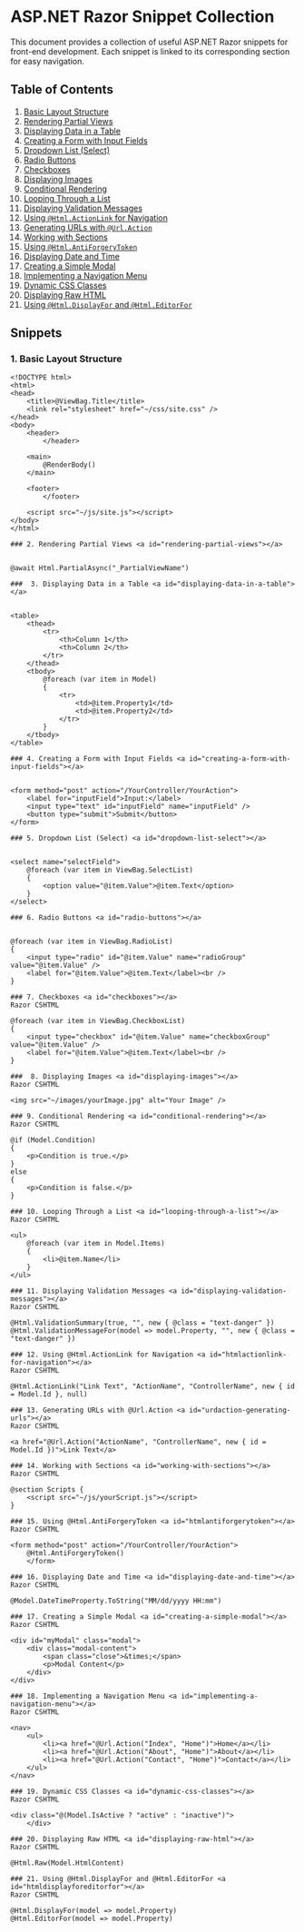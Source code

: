 # ASP.NET Razor Snippet Collection

This document provides a collection of useful ASP.NET Razor snippets for front-end development. Each snippet is linked to its corresponding section for easy navigation.

## Table of Contents

1.  [Basic Layout Structure](#basic-layout-structure)
2.  [Rendering Partial Views](#rendering-partial-views)
3.  [Displaying Data in a Table](#displaying-data-in-a-table)
4.  [Creating a Form with Input Fields](#creating-a-form-with-input-fields)
5.  [Dropdown List (Select)](#dropdown-list-select)
6.  [Radio Buttons](#radio-buttons)
7.  [Checkboxes](#checkboxes)
8.  [Displaying Images](#displaying-images)
9.  [Conditional Rendering](#conditional-rendering)
10. [Looping Through a List](#looping-through-a-list)
11. [Displaying Validation Messages](#displaying-validation-messages)
12. [Using `@Html.ActionLink` for Navigation](#htmlactionlink-for-navigation)
13. [Generating URLs with `@Url.Action`](#urdaction-generating-urls)
14. [Working with Sections](#working-with-sections)
15. [Using `@Html.AntiForgeryToken`](#htmlantiforgerytoken)
16. [Displaying Date and Time](#displaying-date-and-time)
17. [Creating a Simple Modal](#creating-a-simple-modal)
18. [Implementing a Navigation Menu](#implementing-a-navigation-menu)
19. [Dynamic CSS Classes](#dynamic-css-classes)
20. [Displaying Raw HTML](#displaying-raw-html)
21. [Using `@Html.DisplayFor` and `@Html.EditorFor`](#htmldisplayforeditorfor)

## Snippets

### 1. Basic Layout Structure <a id="basic-layout-structure"></a>

```
<!DOCTYPE html>
<html>
<head>
    <title>@ViewBag.Title</title>
    <link rel="stylesheet" href="~/css/site.css" />
</head>
<body>
    <header>
        </header>

    <main>
        @RenderBody()
    </main>

    <footer>
        </footer>

    <script src="~/js/site.js"></script>
</body>
</html>

### 2. Rendering Partial Views <a id="rendering-partial-views"></a>


@await Html.PartialAsync("_PartialViewName")

###  3. Displaying Data in a Table <a id="displaying-data-in-a-table"></a>


<table>
    <thead>
        <tr>
            <th>Column 1</th>
            <th>Column 2</th>
        </tr>
    </thead>
    <tbody>
        @foreach (var item in Model)
        {
            <tr>
                <td>@item.Property1</td>
                <td>@item.Property2</td>
            </tr>
        }
    </tbody>
</table>

### 4. Creating a Form with Input Fields <a id="creating-a-form-with-input-fields"></a>


<form method="post" action="/YourController/YourAction">
    <label for="inputField">Input:</label>
    <input type="text" id="inputField" name="inputField" />
    <button type="submit">Submit</button>
</form>

### 5. Dropdown List (Select) <a id="dropdown-list-select"></a>


<select name="selectField">
    @foreach (var item in ViewBag.SelectList)
    {
        <option value="@item.Value">@item.Text</option>
    }
</select>

### 6. Radio Buttons <a id="radio-buttons"></a>


@foreach (var item in ViewBag.RadioList)
{
    <input type="radio" id="@item.Value" name="radioGroup" value="@item.Value" />
    <label for="@item.Value">@item.Text</label><br />
}

### 7. Checkboxes <a id="checkboxes"></a>
Razor CSHTML

@foreach (var item in ViewBag.CheckboxList)
{
    <input type="checkbox" id="@item.Value" name="checkboxGroup" value="@item.Value" />
    <label for="@item.Value">@item.Text</label><br />
}

###  8. Displaying Images <a id="displaying-images"></a>
Razor CSHTML

<img src="~/images/yourImage.jpg" alt="Your Image" />

### 9. Conditional Rendering <a id="conditional-rendering"></a>
Razor CSHTML

@if (Model.Condition)
{
    <p>Condition is true.</p>
}
else
{
    <p>Condition is false.</p>
}

### 10. Looping Through a List <a id="looping-through-a-list"></a>
Razor CSHTML

<ul>
    @foreach (var item in Model.Items)
    {
        <li>@item.Name</li>
    }
</ul>

### 11. Displaying Validation Messages <a id="displaying-validation-messages"></a>
Razor CSHTML

@Html.ValidationSummary(true, "", new { @class = "text-danger" })
@Html.ValidationMessageFor(model => model.Property, "", new { @class = "text-danger" })

### 12. Using @Html.ActionLink for Navigation <a id="htmlactionlink-for-navigation"></a>
Razor CSHTML

@Html.ActionLink("Link Text", "ActionName", "ControllerName", new { id = Model.Id }, null)

### 13. Generating URLs with @Url.Action <a id="urdaction-generating-urls"></a>
Razor CSHTML

<a href="@Url.Action("ActionName", "ControllerName", new { id = Model.Id })">Link Text</a>

### 14. Working with Sections <a id="working-with-sections"></a>
Razor CSHTML

@section Scripts {
    <script src="~/js/yourScript.js"></script>
}

### 15. Using @Html.AntiForgeryToken <a id="htmlantiforgerytoken"></a>
Razor CSHTML

<form method="post" action="/YourController/YourAction">
    @Html.AntiForgeryToken()
    </form>

### 16. Displaying Date and Time <a id="displaying-date-and-time"></a>
Razor CSHTML

@Model.DateTimeProperty.ToString("MM/dd/yyyy HH:mm")

### 17. Creating a Simple Modal <a id="creating-a-simple-modal"></a>
Razor CSHTML

<div id="myModal" class="modal">
    <div class="modal-content">
        <span class="close">&times;</span>
        <p>Modal Content</p>
    </div>
</div>

### 18. Implementing a Navigation Menu <a id="implementing-a-navigation-menu"></a>
Razor CSHTML

<nav>
    <ul>
        <li><a href="@Url.Action("Index", "Home")">Home</a></li>
        <li><a href="@Url.Action("About", "Home")">About</a></li>
        <li><a href="@Url.Action("Contact", "Home")">Contact</a></li>
    </ul>
</nav>

### 19. Dynamic CSS Classes <a id="dynamic-css-classes"></a>
Razor CSHTML

<div class="@(Model.IsActive ? "active" : "inactive")">
    </div>

### 20. Displaying Raw HTML <a id="displaying-raw-html"></a>
Razor CSHTML

@Html.Raw(Model.HtmlContent)

### 21. Using @Html.DisplayFor and @Html.EditorFor <a id="htmldisplayforeditorfor"></a>
Razor CSHTML

@Html.DisplayFor(model => model.Property)
@Html.EditorFor(model => model.Property)

